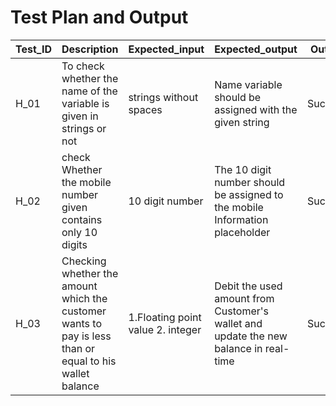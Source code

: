 #  Test Plan and Output

|Test_ID|Description|Expected_input|Expected_output|Output|
|-------|-----------|--------------|---------------|------|
|H_01|To check whether the name of the variable is given in strings or not|strings without spaces|Name variable should be assigned with the given string|Success|
|H_02|check Whether the mobile number given contains only 10 digits|10 digit number|The 10 digit number should be assigned to the mobile Information placeholder|Success|
|H_03|Checking whether the amount which the customer wants to pay is less than or equal to his wallet balance|1.Floating point value 2. integer|Debit the used amount from Customer's wallet and update the new balance in real-time|Success|
